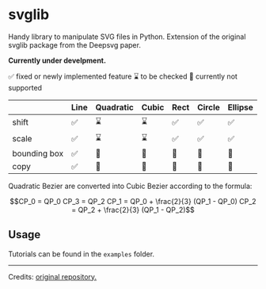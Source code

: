 # svglib

  
  

Handy library to manipulate SVG files in Python. Extension of the original svglib package from the Deepsvg paper.

  

**Currently under develpment.**

✅ fixed or newly implemented feature
⌛ to be checked
🚫 currently not supported 

|              | Line | Quadratic | Cubic | Rect | Circle | Ellipse |
|--------------|------|-----------|-------|------|--------|---------|
| shift        | ✅    | ⌛         | ⌛     | ✅    | ✅      | ✅       |
| scale        | ✅    | ⌛         | ⌛     | ✅    | ✅      | ✅       |
| bounding box | ✅    | 🚫         | 🚫     | 🚫    | 🚫      | 🚫       |
| copy         | ✅    | 🚫         | 🚫     | 🚫    | 🚫      | 🚫       |


Quadratic Bezier are converted into Cubic Bezier according to the formula:

```math
CP_0 = QP_0 
CP_3 = QP_2 
CP_1 = QP_0 + \frac{2}{3} (QP_1 - QP_0) 
CP_2 = QP_2 + \frac{2}{3} (QP_1 - QP_2)
```

## Usage

Tutorials can be found in the `examples` folder.

  
  ---

Credits: [original repository.](https://github.com/alexandre01/deepsvg/tree/master/deepsvg/svglib)